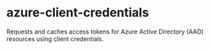 # azure-client-credentials
Requests and caches access tokens for Azure Active Directory (AAD) resources using client credentials.
